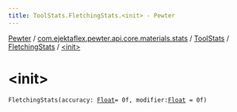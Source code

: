 ```yaml
---
title: ToolStats.FletchingStats.<init> - Pewter
---
```


[Pewter](../../../index.html) / [com.ejektaflex.pewter.api.core.materials.stats](../../index.html) / [ToolStats](../index.html) / [FletchingStats](index.html) / [&lt;init&gt;](./-init-.html)

# &lt;init&gt;

`FletchingStats(accuracy: `[`Float`](https://kotlinlang.org/api/latest/jvm/stdlib/kotlin/-float/index.html)` = 0f, modifier: `[`Float`](https://kotlinlang.org/api/latest/jvm/stdlib/kotlin/-float/index.html)` = 0f)`